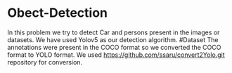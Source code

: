 # Obect-Detection
In this problem we try to detect Car and persons present in the images or datasets.
We have used Yolov5 as our detection algorithm.
#Dataset
The annotations were present in the COCO format so we converted the COCO format to YOLO format. We used https://github.com/ssaru/convert2Yolo.git repository for conversion.
